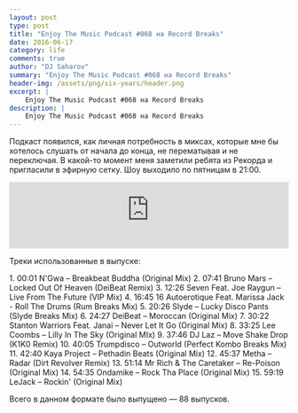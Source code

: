 ```yaml
---
layout: post
type: post
title: "Enjoy The Music Podcast #068 на Record Breaks"
date: 2016-06-17
category: life
comments: true
author: "DJ Saharov"
summary: "Enjoy The Music Podcast #068 на Record Breaks"
header-img: /assets/png/six-years/header.png
excerpt: |
    Enjoy The Music Podcast #068 на Record Breaks
description: |
    Enjoy The Music Podcast #068 на Record Breaks
---
```


<p>
<span class="firstcharacter">П</span>одкаст появился, как личная потребность в миксах, которые мне бы хотелось слушать от начала до конца, не перематывая и не переключая. В какой-то момент меня заметили ребята из Рекорда и пригласили в эфирную сетку. Шоу выходило по пятницам в 21:00.
</p>

<iframe width="100%" height="120" src="https://player-widget.mixcloud.com/widget/iframe/?hide_cover=1&feed=%2Fdjsaharovofficial%2Fenjoy-the-music-podcast-068%2F" frameborder="0" allow="encrypted-media; fullscreen; autoplay; idle-detection; speaker-selection; web-share;" ></iframe>

<p>Треки использованные в выпуске:</p>
1. 00:01 N'Gwa – Breakbeat Buddha (Original Mix)
2. 07:41 Bruno Mars – Locked Out Of Heaven (DeiBeat Remix)
3. 12:26 Seven Feat. Joe Raygun – Live From The Future (VIP Mix)
4. 16:45 16 Autoerotique Feat. Marissa Jack - Roll The Drums (Rum Breaks Mix)
5. 20:26 Slyde – Lucky Disco Pants (Slyde Breaks Mix)
6. 24:27 DeiBeat – Moroccan (Original Mix)
7. 30:22 Stanton Warriors Feat. Janai – Never Let It Go (Original Mix)
8. 33:25 Lee Coombs – Lilly In The Sky (Original MIx)
9. 37:46 DJ Laz – Move Shake Drop (K1K0 Remix)
10. 40:05 Trumpdisco – Outworld (Perfect Kombo Breaks Mix)
11. 42:40 Kaya Project – Pethadin Beats (Original Mix)
12. 45:37 Metha – Radar (Dirt Revolver Remix)
13. 51:14 Mr Rich & The Caretaker – Re-Poison (Original Mix)
14. 54:35 Ondamike – Rock Tha Place (Original Mix)
15. 59:19 LeJack – Rockin' (Original Mix)

<p>Всего в данном формате было выпущено &mdash; 88 выпусков.</p>